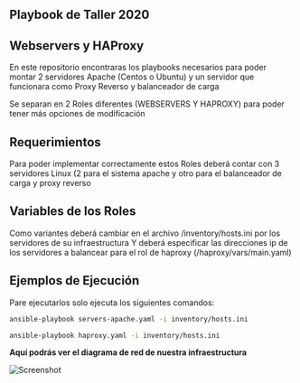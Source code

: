 ## Playbook de Taller 2020


## Webservers y HAProxy

En este repositorio encontraras los playbooks necesarios para poder montar 2 servidores Apache (Centos o Ubuntu) y un servidor que funcionara como Proxy Reverso y balanceador de carga

Se separan en 2 Roles diferentes (WEBSERVERS Y HAPROXY) para poder tener más opciones de modificación

## Requerimientos

Para poder implementar correctamente estos Roles deberá contar con 3 servidores Linux (2 para el sistema apache y otro para el balanceador de carga y proxy reverso

## Variables de los Roles

Como variantes deberá cambiar en el archivo /inventory/hosts.ini por los servidores de su infraestructura
Y deberá especificar las direcciones ip de los servidores a balancear para el rol de haproxy (/haproxy/vars/main.yaml)


## Ejemplos de Ejecución

Pare ejecutarlos solo ejecuta los siguientes comandos:


```bash
ansible-playbook servers-apache.yaml -i inventory/hosts.ini
```
```bash
ansible-playbook haproxy.yaml -i inventory/hosts.ini
```

**Aquí podrás ver el diagrama de red de nuestra infraestructura**

![Screenshot](estructura.jpg)
